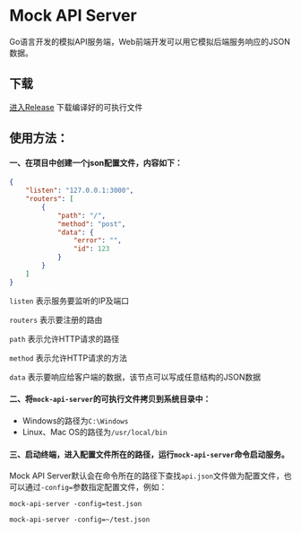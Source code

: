 # Mock API Server
Go语言开发的模拟API服务端，Web前端开发可以用它模拟后端服务响应的JSON数据。

## 下载
[进入Release](https://github.com/dxvgef/mock-api-server/releases) 下载编译好的可执行文件

## 使用方法：
#### 一、在项目中创建一个json配置文件，内容如下：
```JSON
{
    "listen": "127.0.0.1:3000",
    "routers": [
        {
            "path": "/",
            "method": "post",
            "data": {
                "error": "",
                "id": 123
            }
        }
    ]
}
```
`listen` 表示服务要监听的IP及端口

`routers` 表示要注册的路由

`path` 表示允许HTTP请求的路径

`method` 表示允许HTTP请求的方法

`data` 表示要响应给客户端的数据，该节点可以写成任意结构的JSON数据

#### 二、将`mock-api-server`的可执行文件拷贝到系统目录中：
- Windows的路径为`C:\Windows`
- Linux、Mac OS的路径为`/usr/local/bin`

#### 三、启动终端，进入配置文件所在的路径，运行`mock-api-server`命令启动服务。

Mock API Server默认会在命令所在的路径下查找`api.json`文件做为配置文件，也可以通过`-config=`参数指定配置文件，例如：

`mock-api-server -config=test.json`

`mock-api-server -config=~/test.json`